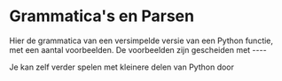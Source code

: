 # Grammatica's en Parsen

Hier de grammatica van een versimpelde versie van een Python functie, met een aantal voorbeelden.
De voorbeelden zijn gescheiden met ----

Je kan zelf verder spelen met kleinere delen van Python door 